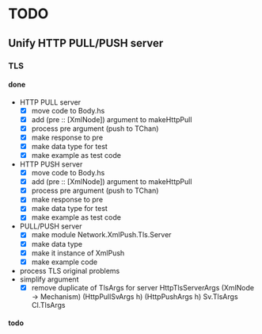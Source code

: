 TODO
====

Unify HTTP PULL/PUSH server
---------------------------

### TLS

#### done

* HTTP PULL server
	+ [x] move code to Body.hs
	+ [x] add (pre :: [XmlNode]) argument to makeHttpPull
	+ [x] process pre argument (push to TChan)
	+ [x] make response to pre
	+ [x] make data type for test
	+ [x] make example as test code
* HTTP PUSH server
	+ [x] move code to Body.hs
	+ [x] add (pre :: [XmlNode]) argument to makeHttpPull
	+ [x] process pre argument (push to TChan)
	+ [x] make response to pre
	+ [x] make data type for test
	+ [x] make example as test code
* PULL/PUSH server
	+ [x] make module Network.XmlPush.Tls.Server
	+ [x] make data type
	+ [x] make it instance of XmlPush
	+ [x] make example code
* process TLS original problems
* simplify argument
	+ [x] remove duplicate of TlsArgs for server
		HttpTlsServerArgs (XmlNode -> Mechanism)
			(HttpPullSvArgs h) (HttpPushArgs h)
			Sv.TlsArgs Cl.TlsArgs

#### todo
